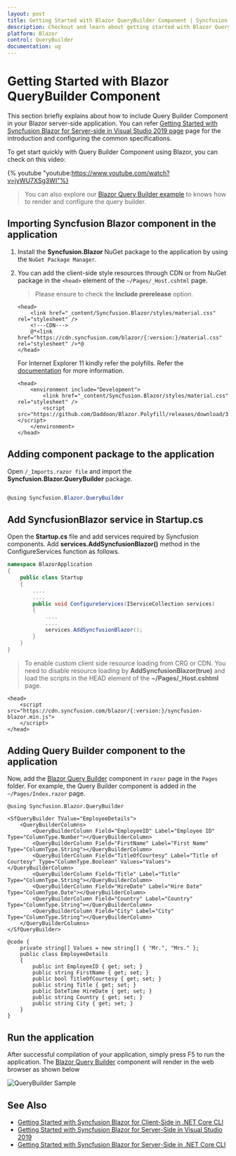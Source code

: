 ```yaml
---
layout: post
title: Getting Started with Blazor QueryBuilder Component | Syncfusion
description: Checkout and learn about getting started with Blazor QueryBuilder component of Syncfusion, and more details.
platform: Blazor
control: QueryBuilder
documentation: ug
---
```


# Getting Started with Blazor QueryBuilder Component

This section briefly explains about how to include Query Builder Component in your Blazor server-side  application. You can refer [Getting Started with Syncfusion Blazor for Server-side in Visual Studio 2019 page](https://blazor.syncfusion.com/documentation/getting-started/blazor-server-side-visual-studio-2019/) page for the introduction and configuring the common specifications.

To get start quickly with Query Builder Component using Blazor, you can check on this video:

{% youtube
"youtube:https://www.youtube.com/watch?v=jyWU7XSg3WI"%}

> You can also explore our [Blazor Query Builder example](https://blazor.syncfusion.com/demos/query-builder/default-functionalities?theme=bootstrap4) to knows how to render and configure the query builder.

## Importing Syncfusion Blazor component in the application

1. Install the **Syncfusion.Blazor** NuGet package to the application by using the `NuGet Package Manager`.

2. You can add the client-side style resources through CDN or from NuGet package in the `<head>` element of the `~/Pages/_Host.cshtml` page.

    > Please ensure to check the **Include prerelease** option.

    ```cshtml
    <head>
        <link href="_content/Syncfusion.Blazor/styles/material.css" rel="stylesheet" />
        <!---CDN--->
        @*<link href="https://cdn.syncfusion.com/blazor/{:version:}/material.css" rel="stylesheet" />*@
    </head>
    ```

    For Internet Explorer 11 kindly refer the polyfills. Refer the [documentation](https://blazor.syncfusion.com/documentation/common/how-to/render-blazor-server-app-in-ie/) for more information.

    ```cshtml
    <head>
        <environment include="Development">
            <link href="_content/Syncfusion.Blazor/styles/material.css" rel="stylesheet" />
            <script src="https://github.com/Daddoon/Blazor.Polyfill/releases/download/3.0.1/blazor.polyfill.min.js"></script>
        </environment>
    </head>
    ```

## Adding component package to the application

Open `/_Imports.razor file` and import the **Syncfusion.Blazor.QueryBuilder** package.

```csharp

@using Syncfusion.Blazor.QueryBuilder

```

## Add SyncfusionBlazor service in Startup.cs

Open the **Startup.cs** file and add services required by Syncfusion components. Add **services.AddSyncfusionBlazor()** method in the ConfigureServices function as follows.

```csharp
namespace BlazorApplication
{
    public class Startup
    {
        ....
        ....
        public void ConfigureServices(IServiceCollection services)
        {
            ....
            ....
            services.AddSyncfusionBlazor();
        }
    }
}
```

> To enable custom client side resource loading from CRG or CDN. You need to disable resource loading by **AddSyncfusionBlazor(true)** and load the scripts in the HEAD element of the **~/Pages/_Host.cshtml** page.

```cshtml
<head>
    <script src="https://cdn.syncfusion.com/blazor/{:version:}/syncfusion-blazor.min.js">
    </script>
</head>
```

## Adding Query Builder component to the application

Now, add the [Blazor Query Builder](https://www.syncfusion.com/blazor-components/blazor-query-builder) component in `razor` page in the `Pages` folder. For example, the Query Builder component is added in the `~/Pages/Index.razor` page.

```cshtml
@using Syncfusion.Blazor.QueryBuilder

<SfQueryBuilder TValue="EmployeeDetails">
    <QueryBuilderColumns>
        <QueryBuilderColumn Field="EmployeeID" Label="Employee ID" Type="ColumnType.Number"></QueryBuilderColumn>
        <QueryBuilderColumn Field="FirstName" Label="First Name" Type="ColumnType.String"></QueryBuilderColumn>
        <QueryBuilderColumn Field="TitleOfCourtesy" Label="Title of Courtesy" Type="ColumnType.Boolean" Values="Values"></QueryBuilderColumn>
        <QueryBuilderColumn Field="Title" Label="Title" Type="ColumnType.String"></QueryBuilderColumn>
        <QueryBuilderColumn Field="HireDate" Label="Hire Date" Type="ColumnType.Date"></QueryBuilderColumn>
        <QueryBuilderColumn Field="Country" Label="Country" Type="ColumnType.String"></QueryBuilderColumn>
        <QueryBuilderColumn Field="City" Label="City" Type="ColumnType.String"></QueryBuilderColumn>
    </QueryBuilderColumns>
</SfQueryBuilder>

@code {
    private string[] Values = new string[] { "Mr.", "Mrs." };
    public class EmployeeDetails
    {
        public int EmployeeID { get; set; }
        public string FirstName { get; set; }
        public bool TitleOfCourtesy { get; set; }
        public string Title { get; set; }
        public DateTime HireDate { get; set; }
        public string Country { get; set; }
        public string City { get; set; }
    }
}

```

## Run the application

After successful compilation of your application, simply press F5 to run the application. The [Blazor Query Builder](https://www.syncfusion.com/blazor-components/blazor-query-builder) component will render in the web browser as shown below

![QueryBuilder Sample](https://ej2.syncfusion.com/products/images/querybuilder/readme.gif)

## See Also

* [Getting Started with Syncfusion Blazor for Client-Side in .NET Core CLI](https://blazor.syncfusion.com/documentation/getting-started/blazor-webassembly-dotnet-cli/)
* [Getting Started with Syncfusion Blazor for Server-Side in Visual Studio 2019](https://blazor.syncfusion.com/documentation/getting-started/blazor-server-side-visual-studio-2019/)
* [Getting Started with Syncfusion Blazor for Server-Side in .NET Core CLI](https://blazor.syncfusion.com/documentation/getting-started/blazor-server-side-dotnet-cli/)
